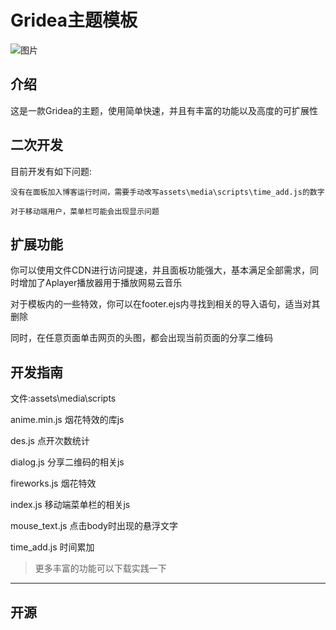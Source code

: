 # Gridea主题模板

![图片](https://cdn.minloha.cn/blog/img/blog.png)

## 介绍

这是一款Gridea的主题，使用简单快速，并且有丰富的功能以及高度的可扩展性

## 二次开发

目前开发有如下问题:

    没有在面板加入博客运行时间，需要手动改写assets\media\scripts\time_add.js的数字
    
    对于移动端用户，菜单栏可能会出现显示问题
    
## 扩展功能

你可以使用文件CDN进行访问提速，并且面板功能强大，基本满足全部需求，同时增加了Aplayer播放器用于播放网易云音乐

对于模板内的一些特效，你可以在footer.ejs内寻找到相关的导入语句，适当对其删除

同时，在任意页面单击网页的头图，都会出现当前页面的分享二维码

## 开发指南

文件:assets\media\scripts
  
  anime.min.js 烟花特效的库js
  
  des.js 点开次数统计
  
  dialog.js 分享二维码的相关js
  
  fireworks.js 烟花特效
  
  index.js 移动端菜单栏的相关js
  
  mouse_text.js 点击body时出现的悬浮文字
  
  time_add.js 时间累加
  
> 更多丰富的功能可以下载实践一下

---
开源
---
